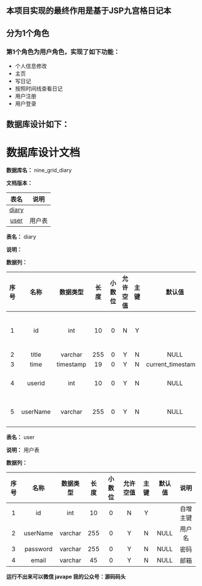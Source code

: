 ## 本项目实现的最终作用是基于JSP九宫格日记本
## 分为1个角色
### 第1个角色为用户角色，实现了如下功能：
 - 个人信息修改
 - 主页
 - 写日记
 - 按照时间线查看日记
 - 用户注册
 - 用户登录
## 数据库设计如下：
# 数据库设计文档

**数据库名：** nine_grid_diary

**文档版本：** 


| 表名                  | 说明       |
| :---: | :---: |
| [diary](#diary) |  |
| [user](#user) | 用户表 |

**表名：** <a id="diary">diary</a>

**说明：** 

**数据列：**

| 序号 | 名称 | 数据类型 |  长度  | 小数位 | 允许空值 | 主键 | 默认值 | 说明 |
| :---: | :---: | :---: | :---: | :---: | :---: | :---: | :---: | :---: |
|  1   | id |   int   | 10 |   0    |    N     |  Y   |       | 自增主键  |
|  2   | title |   varchar   | 255 |   0    |    Y     |  N   |   NULL    |   |
|  3   | time |   timestamp   | 19 |   0    |    Y     |  N   |   current_timestamp()    |   |
|  4   | userid |   int   | 10 |   0    |    Y     |  N   |   NULL    | 用户ID  |
|  5   | userName |   varchar   | 255 |   0    |    Y     |  N   |   NULL    | 用户名  |

**表名：** <a id="user">user</a>

**说明：** 用户表

**数据列：**

| 序号 | 名称 | 数据类型 |  长度  | 小数位 | 允许空值 | 主键 | 默认值 | 说明 |
| :---: | :---: | :---: | :---: | :---: | :---: | :---: | :---: | :---: |
|  1   | id |   int   | 10 |   0    |    N     |  Y   |       | 自增主键  |
|  2   | userName |   varchar   | 255 |   0    |    Y     |  N   |   NULL    | 用户名  |
|  3   | password |   varchar   | 255 |   0    |    Y     |  N   |   NULL    | 密码  |
|  4   | email |   varchar   | 45 |   0    |    Y     |  N   |   NULL    | 邮箱  |

**运行不出来可以微信 javape 我的公众号：源码码头**
